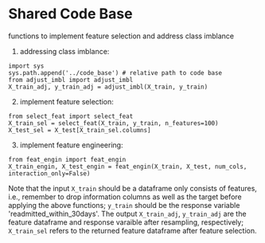 # Shared Code Base
functions to implement feature selection and address class imblance

1. addressing class imblance:
```
import sys
sys.path.append('../code_base') # relative path to code base
from adjust_imbl import adjust_imbl
X_train_adj, y_train_adj = adjust_imbl(X_train, y_train)
```

2. implement feature selection:
```
from select_feat import select_feat
X_train_sel = select_feat(X_train, y_train, n_features=100)
X_test_sel = X_test[X_train_sel.columns]
```

3. implement feature engineering:
```
from feat_engin import feat_engin
X_train_engin, X_test_engin = feat_engin(X_train, X_test, num_cols, interaction_only=False)
```

Note that the input `X_train` should be a dataframe only consists of features, i.e., remember to drop information columns as well as the target before applying the above functions; `y_train` should be the response variable 'readmitted_within_30days'. The output `X_train_adj`, `y_train_adj` are the feature dataframe and response varaible after resampling, respectively; `X_train_sel` refers to the returned feature dataframe after feature selection.
